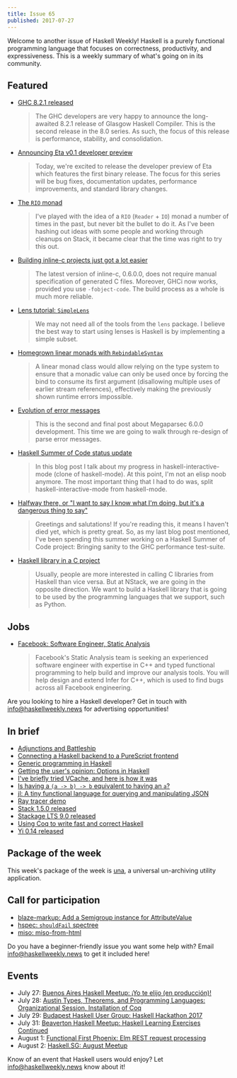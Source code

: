 ```yaml
---
title: Issue 65
published: 2017-07-27
---
```


Welcome to another issue of Haskell Weekly!
Haskell is a purely functional programming language that focuses on correctness, productivity, and expressiveness.
This is a weekly summary of what's going on in its community.

## Featured

-   [GHC 8.2.1 released](https://ghc.haskell.org/trac/ghc/blog/ghc-8.2.11-released)

    > The GHC developers are very happy to announce the long-awaited 8.2.1 release of Glasgow Haskell Compiler. This is the second release in the 8.0 series. As such, the focus of this release is performance, stability, and consolidation.

-   [Announcing Eta v0.1 developer preview](https://medium.com/eta-programming-language/announcing-eta-0-1-developer-preview-65b6c1838c6)

    > Today, we're excited to release the developer preview of Eta which features the first binary release. The focus for this series will be bug fixes, documentation updates, performance improvements, and standard library changes.

-   [The `RIO` monad](https://www.fpcomplete.com/blog/2017/07/the-rio-monad)

    > I've played with the idea of a `RIO` (`Reader` + `IO`) monad a number of times in the past, but never bit the bullet to do it. As I've been hashing out ideas with some people and working through cleanups on Stack, it became clear that the time was right to try this out.

-   [Building inline-c projects just got a lot easier](http://mazzo.li/posts/new-inline-c.html)

    > The latest version of inline-c, 0.6.0.0, does not require manual specification of generated C files. Moreover, GHCi now works, provided you use `-fobject-code`. The build process as a whole is much more reliable.

-   [Lens tutorial: `SimpleLens`](http://www.mchaver.com/posts/2017-07-12-lens-tutorial-1.html)

    > We may not need all of the tools from the `lens` package. I believe the best way to start using lenses is Haskell is by implementing a simple subset.

-   [Homegrown linear monads with `RebindableSyntax`](https://m0ar.github.io/safe-streaming/2017/07/20/homegrown-linear-monads.html)

    > A linear monad class would allow relying on the type system to ensure that a monadic value can only be used once by forcing the bind to consume its first argument (disallowing multiple uses of earlier stream references), effectively making the previously shown runtime errors impossible.

-   [Evolution of error messages](https://markkarpov.com/post/evolution-of-error-messages.html)

    > This is the second and final post about Megaparsec 6.0.0 development. This time we are going to walk through re-design of parse error messages.

-   [Haskell Summer of Code status update](https://blog.hustlr.in/posts/2017-07-19-midterm-eval.html)

    > In this blog post I talk about my progress in haskell-interactive-mode (clone of haskell-mode). At this point, I'm not an elisp noob anymore. The most important thing that I had to do was, split haskell-interactive-mode from haskell-mode.

-   [Halfway there, or "I want to say I know what I'm doing, but it's a dangerous thing to say"](https://jaredweakly.com/blog/halfway-there/)

    > Greetings and salutations! If you're reading this, it means I haven't died yet, which is pretty great. So, as my last blog post mentioned, I've been spending this summer working on a Haskell Summer of Code project: Bringing sanity to the GHC performance test-suite.

-   [Haskell library in a C project](https://ro-che.info/articles/2017-07-26-haskell-library-in-c-project)

    > Usually, people are more interested in calling C libraries from Haskell than vice versa. But at NStack, we are going in the opposite direction. We want to build a Haskell library that is going to be used by the programming languages that we support, such as Python.

## Jobs

-   [Facebook: Software Engineer, Static Analysis](https://www.facebook.com/careers/jobs/a0I1200000LT8aAEAT/)

    > Facebook's Static Analysis team is seeking an experienced software engineer with expertise in C++ and typed functional programming to help build and improve our analysis tools. You will help design and extend Infer for C++, which is used to find bugs across all Facebook engineering.

Are you looking to hire a Haskell developer?
Get in touch with <info@haskellweekly.news> for advertising opportunities!

## In brief

-   [Adjunctions and Battleship](http://chrispenner.ca/posts/adjunction-battleship)
-   [Connecting a Haskell backend to a PureScript frontend](https://www.stackbuilders.com/tutorials/functional-full-stack/purescript-bridge/)
-   [Generic programming in Haskell](https://jeltsch.wordpress.com/2016/02/22/generic-programming-in-haskell/)
-   [Getting the user's opinion: Options in Haskell](https://mmhaskell.com/blog/2017/7/24/getting-the-users-opinion-options-in-haskell)
-   [I've briefly tried VCache, and here is how it was](https://gist.github.com/anonymous/f005d8387382db8c474c6f8159d33e92/5d4dc3e44a9867b8abac07ed359d7a906af55dc6)
-   [Is having a `(a -> b) -> b` equivalent to having an `a`?](https://stackoverflow.com/questions/45287954/is-having-a-a-b-b-equivalent-to-having-an-a)
-   [jl: A tiny functional language for querying and manipulating JSON](https://github.com/chrisdone/jl/blob/3831a1285aa9a1005bbcce3fff10e484f7e2d6ac/README.md)
-   [Ray tracer demo](https://disciple-devel.blogspot.com.au/2017/07/ray-tracer-demo.html)
-   [Stack 1.5.0 released](https://github.com/commercialhaskell/stack/releases/tag/v1.5.0)
-   [Stackage LTS 9.0 released](https://www.stackage.org/lts-9.0)
-   [Using Coq to write fast and correct Haskell](https://www.cs.purdue.edu/homes/bendy/Fiat/FiatByteString.pdf)
-   [Yi 0.14 released](https://yi-editor.github.io/posts/2017-07-25-release-0.14/)

## Package of the week

This week's package of the week is [una](https://hackage.haskell.org/package/una-2.1.0),
a universal un-archiving utility application.

## Call for participation

-   [blaze-markup: Add a Semigroup instance for AttributeValue](https://github.com/jaspervdj/blaze-markup/issues/28)
-   [hspec: `shouldFail` spectree](https://github.com/hspec/hspec/issues/304)
-   [miso: miso-from-html](https://github.com/dmjio/miso/issues/198)

Do you have a beginner-friendly issue you want some help with?
Email <info@haskellweekly.news> to get it included here!

## Events

-   July 27: [Buenos Aires Haskell Meetup: ¡Yo te elijo (en producción)!](https://www.meetup.com/Buenos-Aires-Haskell-Meetup/events/241562308/)
-   July 28: [Austin Types, Theorems, and Programming Languages: Organizational Session, Installation of Coq](https://www.meetup.com/Austin-Types-Theorems-and-Programming-Languages/events/241617089/)
-   July 29: [Budapest Haskell User Group: Haskell Hackathon 2017](https://www.meetup.com/Bp-HUG/events/240707746/)
-   July 31: [Beaverton Haskell Meetup: Haskell Learning Exercises Continued](https://www.meetup.com/Beaverton-Haskell-Meetup/events/241822925/)
-   August 1: [Functional First Phoenix: Elm REST request processing](https://www.meetup.com/Functional-First-Phoenix/events/241113125/)
-   August 2: [Haskell.SG: August Meetup](https://www.meetup.com/HASKELL-SG/events/241782361/)

Know of an event that Haskell users would enjoy?
Let <info@haskellweekly.news> know about it!
